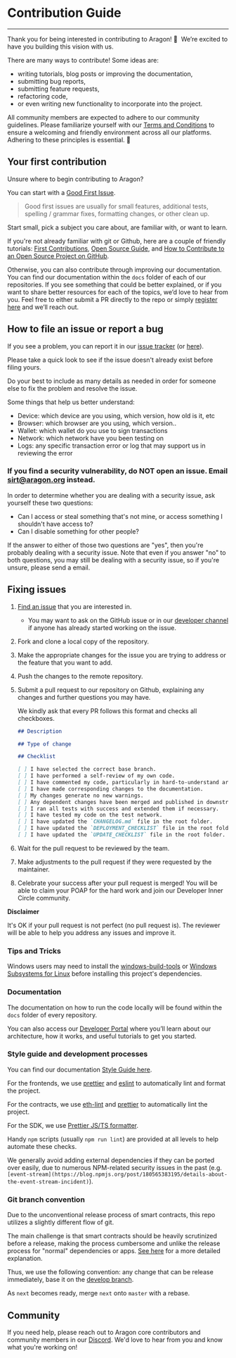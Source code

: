 # Contribution Guide

---

Thank you for being interested in contributing to Aragon! 🎉  We’re excited to have you building this vision with us.

There are many ways to contribute! Some ideas are:

- writing tutorials, blog posts or improving the documentation,
- submitting bug reports,
- submitting feature requests,
- refactoring code,
- or even writing new functionality to incorporate into the project.

All community members are expected to adhere to our community guidelines. Please familiarize yourself with our [Terms and Conditions](https://aragon.org/terms-and-conditions) to ensure a welcoming and friendly environment across all our platforms. Adhering to these principles is essential. 💙

## Your first contribution

Unsure where to begin contributing to Aragon?

You can start with a [Good First Issue](https://github.com/aragon/osx/issues?q=is%3Aissue+is%3Aopen+label%3A%22good+first+issue%22).

> Good first issues are usually for small features, additional tests, spelling / grammar fixes, formatting changes, or other clean up.

Start small, pick a subject you care about, are familiar with, or want to learn.

If you're not already familiar with git or Github, here are a couple of friendly tutorials: [First Contributions](https://github.com/firstcontributions/first-contributions), [Open Source Guide](https://opensource.guide/), and [How to Contribute to an Open Source Project on GitHub](https://egghead.io/series/how-to-contribute-to-an-open-source-project-on-github).

Otherwise, you can also contribute through improving our documentation. You can find our documentation within the `docs` folder of each of our repositories. If you see something that could be better explained, or if you want to share better resources for each of the topics, we’d love to hear from you. Feel free to either submit a PR directly to the repo or simply [register here](https://aragonteam.typeform.com/to/QJyKtESU) and we’ll reach out.

## How to file an issue or report a bug

If you see a problem, you can report it in our [issue tracker](https://github.com/aragon/osx/issues) (or [here](https://aragonteam.typeform.com/to/QJyKtESU)).

Please take a quick look to see if the issue doesn't already exist before filing yours.

Do your best to include as many details as needed in order for someone else to fix the problem and resolve the issue.

Some things that help us better understand:

- Device: which device are you using, which version, how old is it, etc
- Browser: which browser are you using, which version..
- Wallet: which wallet do you use to sign transactions
- Network: which network have you been testing on
- Logs: any specific transaction error or log that may support us in reviewing the error

### If you find a security vulnerability, do NOT open an issue. Email [sirt@aragon.org](mailto:sirt@aragon.org) instead.

In order to determine whether you are dealing with a security issue, ask yourself these two questions:

- Can I access or steal something that's not mine, or access something I shouldn't have access to?
- Can I disable something for other people?

If the answer to either of those two questions are "yes", then you're probably dealing with a security issue. Note that even if you answer "no" to both questions, you may still be dealing with a security issue, so if you're unsure, please send a email.

## Fixing issues

1. [Find an issue](https://github.com/aragon/osx/issues) that you are interested in.
   - You may want to ask on the GitHub issue or in our [developer channel](https://discord.com/channels/672466989217873929/742442842474938478) if anyone has already started working on the issue.
2. Fork and clone a local copy of the repository.
3. Make the appropriate changes for the issue you are trying to address or the feature that you want to add.
4. Push the changes to the remote repository.
5. Submit a pull request to our repository on Github, explaining any changes and further questions you may have.

   We kindly ask that every PR follows this format and checks all checkboxes.

   ```markdown
   ## Description

   ## Type of change

   ## Checklist

   [ ] I have selected the correct base branch.
   [ ] I have performed a self-review of my own code.
   [ ] I have commented my code, particularly in hard-to-understand areas.
   [ ] I have made corresponding changes to the documentation.
   [ ] My changes generate no new warnings.
   [ ] Any dependent changes have been merged and published in downstream modules.
   [ ] I ran all tests with success and extended them if necessary.
   [ ] I have tested my code on the test network.
   [ ] I have updated the `CHANGELOG.md` file in the root folder.
   [ ] I have updated the `DEPLOYMENT_CHECKLIST` file in the root folder.
   [ ] I have updated the `UPDATE_CHECKLIST` file in the root folder.
   ```

6. Wait for the pull request to be reviewed by the team.
7. Make adjustments to the pull request if they were requested by the maintainer.
8. Celebrate your success after your pull request is merged! You will be able to claim your POAP for the hard work and join our Developer Inner Circle community.

**Disclaimer**

It's OK if your pull request is not perfect (no pull request is). The reviewer will be able to help you address any issues and improve it.

### Tips and Tricks

Windows users may need to install the [windows-build-tools](https://www.npmjs.com/package/windows-build-tools) or [Windows Subsystems for Linux](https://en.wikipedia.org/wiki/Windows_Subsystem_for_Linux) before installing this project's dependencies.

### Documentation

The documentation on how to run the code locally will be found within the `docs` folder of every repository.

You can also access our [Developer Portal](https://devs.aragon.org) where you’ll learn about our architecture, how it works, and useful tutorials to get you started.

### Style guide and development processes

You can find our documentation [Style Guide here](https://www.notion.so/Documentation-Style-Guide-07c88cec18114b0aac88e8f0ba289976).

For the frontends, we use [prettier](https://prettier.io/) and [eslint](https://eslint.org/) to automatically lint and format the project.

For the contracts, we use [eth-lint](https://github.com/duaraghav8/Ethlint) and [prettier](https://prettier.io/) to automatically lint the project.

For the SDK, we use [Prettier JS/TS formatter](https://prettier.io/docs/en/editors.html).

Handy `npm` scripts (usually `npm run lint`) are provided at all levels to help automate these checks.

We generally avoid adding external dependencies if they can be ported over easily, due to numerous NPM-related security issues in the past (e.g. `[event-stream](https://blog.npmjs.org/post/180565383195/details-about-the-event-stream-incident)`).

### Git branch convention

Due to the unconventional release process of smart contracts, this repo utilizes a slightly different flow of git.

The main challenge is that smart contracts should be heavily scrutinized before a release, making the process cumbersome and unlike the release process for "normal" dependencies or apps. [See here](https://forum.aragon.org/t/git-branch-convention-for-aragon-repos/298/3) for a more detailed explanation.

Thus, we use the following convention: any change that can be release immediately, base it on the [develop branch](https://github.com/aragon/osx/tree/develop).

As `next` becomes ready, merge `next` onto `master` with a rebase.

## Community

If you need help, please reach out to Aragon core contributors and community members in our [Discord](https://discord.gg/aragon-672466989217873929). We'd love to hear from you and know what you're working on!
